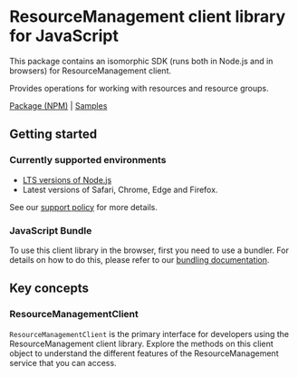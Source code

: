 # ResourceManagement client library for JavaScript

This package contains an isomorphic SDK (runs both in Node.js and in browsers) for ResourceManagement client.

Provides operations for working with resources and resource groups.

[Package (NPM)](https://www.npmjs.com/package/@msinternal/arm-package-resources-2019-08) |
[Samples](https://github.com/Azure-Samples/azure-samples-js-management)

## Getting started

### Currently supported environments

- [LTS versions of Node.js](https://github.com/nodejs/release#release-schedule)
- Latest versions of Safari, Chrome, Edge and Firefox.

See our [support policy](https://github.com/Azure/azure-sdk-for-js/blob/main/SUPPORT.md) for more details.





### JavaScript Bundle
To use this client library in the browser, first you need to use a bundler. For details on how to do this, please refer to our [bundling documentation](https://aka.ms/AzureSDKBundling).

## Key concepts

### ResourceManagementClient

`ResourceManagementClient` is the primary interface for developers using the ResourceManagement client library. Explore the methods on this client object to understand the different features of the ResourceManagement service that you can access.

